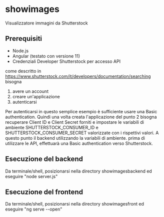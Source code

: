 # showimages
Visualizzatore immagini da Shutterstock

## Prerequisiti

- Node.js
- Angular (testato con versione 11)
- Credenziali Developer Shutterstock per accesso API

come descritto in https://www.shutterstock.com/it/developers/documentation/searching bisogna

1. avere un account
2. creare un'applicazione
3. autenticarsi

Per autenticarsi in questo semplice esempio è sufficiente usare una Basic authentication.
Quindi una volta creata l'applicazione del punto 2 bisogna recuperare Client ID e Client Secret forniti e impostare le variabili di ambiente SHUTTERSTOCK_CONSUMER_ID e SHUTTERSTOCK_CONSUMER_SECRET valorizzate con i rispettivi valori.
A questo punto il backend utilizzando la variabili di ambiente. prima di utilizzare le API, effettuarà una Basic authentication verso Shutterstock.

## Esecuzione del backend

Da terminale/shell, posizionarsi nella directory showimagesbackend ed eseguire "node server.js"

## Esecuzione del frontend

Da terminale/shell, posizionarsi nella directory showimagesfront ed eseguire "ng serve --open"


